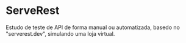 # ServeRest
Estudo de teste de API de forma manual ou automatizada, basedo no "serverest.dev", simulando uma loja virtual.
